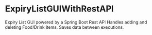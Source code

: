 # ExpiryListGUIWithRestAPI
Expiry List GUI powered by a Spring Boot Rest API
Handles adding and deleting Food/Drink items. Saves data between executions.
